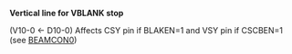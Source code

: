**Vertical line for VBLANK stop**

(V10-0 <\- D10-0) Affects CSY pin if BLAKEN=1 and VSY pin if CSCBEN=1 (see [BEAMCON0](DFF1DC_BEAMCON0.md))

